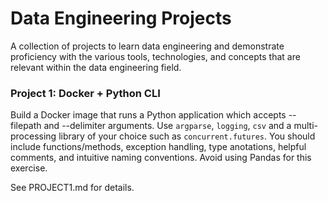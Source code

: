 # Data Engineering Projects
A collection of projects to learn data engineering and demonstrate proficiency with the various tools, technologies, and concepts that are relevant within the data engineering field.

### Project 1: Docker + Python CLI
Build a Docker image that runs a Python application which accepts --filepath and --delimiter arguments.
Use `argparse`, `logging`, `csv` and a multi-processing library of your choice such as `concurrent.futures`. You should include functions/methods, exception handling, type anotations, helpful comments, and intuitive naming conventions. Avoid using Pandas for this exercise.

See PROJECT1.md for details.
